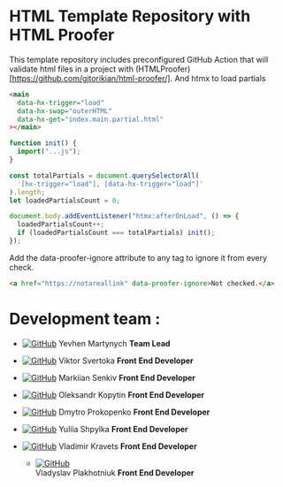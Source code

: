# HTML Template Repository with HTML Proofer

This template repository includes preconfigured GitHub Action that will validate html files in a project with (HTMLProofer)[https://github.com/gjtorikian/html-proofer/].
And htmx to load partials

```html
<main
  data-hx-trigger="load"
  data-hx-swap="outerHTML"
  data-hx-get="index.main.partial.html"
></main>
```

```js
function init() {
  import("...js");
}

const totalPartials = document.querySelectorAll(
  '[hx-trigger="load"], [data-hx-trigger="load"]'
).length;
let loadedPartialsCount = 0;

document.body.addEventListener("htmx:afterOnLoad", () => {
  loadedPartialsCount++;
  if (loadedPartialsCount === totalPartials) init();
});
```

Add the data-proofer-ignore attribute to any tag to ignore it from every check.

```html
<a href="https://notareallink" data-proofer-ignore>Not checked.</a>
```

# Development team :

- [![GitHub](https://img.shields.io/badge/GitHub-100000?style=for-the-badge&logo=github&logoColor=white)](https://github.com/yevhenmartynych)
  Yevhen Martynych **Team Lead**

- [![GitHub](https://img.shields.io/badge/GitHub-100000?style=for-the-badge&logo=github&logoColor=white)](https://github.com/ViktorSvertoka)
  Viktor Svertoka **Front End Developer**

- [![GitHub](https://img.shields.io/badge/GitHub-100000?style=for-the-badge&logo=github&logoColor=white)](https://github.com/MarkiianSenkiv)
  Markiian Senkiv **Front End Developer**
  
- [![GitHub](https://img.shields.io/badge/GitHub-100000?style=for-the-badge&logo=github&logoColor=white)](https://github.com/prohodec)
  Oleksandr Kopytin **Front End Developer**

- [![GitHub](https://img.shields.io/badge/GitHub-100000?style=for-the-badge&logo=github&logoColor=white)](https://github.com/micromoleckula)
  Dmytro Prokopenko **Front End Developer**

- [![GitHub](https://img.shields.io/badge/GitHub-100000?style=for-the-badge&logo=github&logoColor=white)](https://github.com/prohodec)
  Yuliia Shpylka **Front End Developer**

- [![GitHub](https://img.shields.io/badge/GitHub-100000?style=for-the-badge&logo=github&logoColor=white)](https://github.com/KravetsVA)
  Vladimir Kravets **Front End Developer**

  - [![GitHub](https://img.shields.io/badge/GitHub-100000?style=for-the-badge&logo=github&logoColor=white)](https://github.com/hola2005)  
  Vladyslav Plakhotniuk **Front End Developer**


